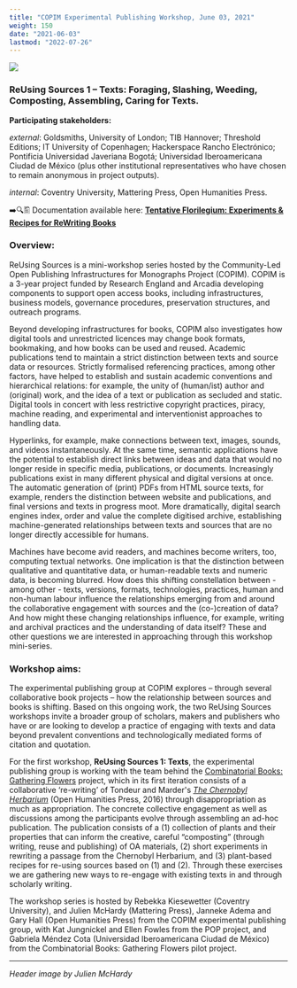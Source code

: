 ```yaml
---
title: "COPIM Experimental Publishing Workshop, June 03, 2021"
weight: 150
date: "2021-06-03"
lastmod: "2022-07-26"
---
```


![](/images/reusing-sources1-texts-header.jpg)

### ReUsing Sources 1 – Texts: Foraging, Slashing, Weeding, Composting, Assembling, Caring for Texts.

**Participating stakeholders:**

_external_: Goldsmiths, University of London; TIB Hannover; Threshold Editions; IT University of Copenhagen; Hackerspace Rancho Electrónico; Pontificia Universidad Javeriana Bogotá; Universidad Iberoamericana Ciudad de México (plus other institutional representatives who have chosen to remain anonymous in project outputs).

_internal_: Coventry University, Mattering Press, Open Humanities Press.  


➡️🔍🖺 Documentation available here: **[Tentative Florilegium: Experiments & Recipes for ReWriting Books](https://doi.org/10.21428/785a6451.840fc9e5)**



### Overview:

ReUsing Sources is a mini-workshop series hosted by the Community-Led Open Publishing Infrastructures for Monographs Project (COPIM). COPIM is a 3-year project funded by Research England and Arcadia developing components to support open access books, including infrastructures, business models, governance procedures, preservation structures, and outreach programs.

Beyond developing infrastructures for books, COPIM also investigates how digital tools and unrestricted licences may change book formats, bookmaking, and how books can be used and reused. Academic publications tend to maintain a strict distinction between texts and source data or resources. Strictly formalised referencing practices, among other factors, have helped to establish and sustain academic conventions and hierarchical relations: for example, the unity of (human/ist) author and (original) work, and the idea of a text or publication as secluded and static. Digital tools in concert with less restrictive copyright practices, piracy, machine reading, and experimental and interventionist approaches to handling data.

Hyperlinks, for example, make connections between text, images, sounds, and videos instantaneously. At the same time, semantic applications have the potential to establish direct links between ideas and data that would no longer reside in specific media, publications, or documents. Increasingly publications exist in many different physical and digital versions at once. The automatic generation of (print) PDFs from HTML source texts, for example, renders the distinction between website and publications, and final versions and texts in progress moot. More dramatically, digital search engines index, order and value the complete digitised archive, establishing machine-generated relationships between texts and sources that are no longer directly accessible for humans.

Machines have become avid readers, and machines become writers, too, computing textual networks. One implication is that the distinction between qualitative and quantitative data, or human-readable texts and numeric data, is becoming blurred. How  does this  shifting constellation between - among other - texts, versions, formats, technologies, practices, human and non-human labour influence the relationships emerging from and around the collaborative engagement with sources and the (co-)creation of data?  And how might these changing relationships influence, for example, writing and archival practices and the understanding of data itself? These and other questions we are interested in approaching through this workshop mini-series.

### Workshop aims:

The experimental publishing group at COPIM explores – through several collaborative book projects – how the relationship between sources and books is shifting. Based on this ongoing work, the two ReUsing Sources workshops invite a broader group of scholars, makers and publishers who have or are looking to develop a practice of engaging with texts and data beyond prevalent conventions and technologically mediated forms of citation and quotation.

For the  first workshop, **ReUsing Sources 1: Texts**, the experimental publishing group is working with the team behind the [Combinatorial Books: Gathering Flowers](https://copim.pubpub.org/pub/combinatorial-books-gathering-flowers-part-i/) project, which in its first iteration consists of a collaborative ‘re-writing’ of Tondeur and Marder's _[The Chernobyl Herbarium](http://www.openhumanitiespress.org/books/titles/the-chernobyl-herbarium/)_ (Open Humanities Press, 2016) through disappropriation as much as appropriation. The concrete collective engagement as well as discussions among the participants  evolve through assembling an ad-hoc publication. The publication consists of a (1) collection of plants and their properties that can inform the creative, careful “composting” (through writing, reuse and publishing) of OA materials, (2) short experiments in rewriting a passage from the Chernobyl Herbarium, and (3) plant-based recipes for re-using sources based on (1) and (2). Through these exercises we are gathering new ways to re-engage with existing texts in and through scholarly writing.

The workshop series is hosted by Rebekka Kiesewetter (Coventry University), and Julien McHardy (Mattering Press), Janneke Adema and Gary Hall (Open Humanities Press) from the COPIM experimental publishing group, with Kat Jungnickel and Ellen Fowles from the POP project, and Gabriela Méndez Cota (Universidad Iberoamericana Ciudad de México) from the Combinatorial Books: Gathering Flowers pilot project.


---

*Header image by Julien McHardy*
